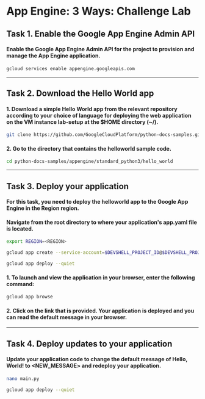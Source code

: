 # App Engine: 3 Ways: Challenge Lab

## Task 1. Enable the Google App Engine Admin API

#### Enable the Google App Engine Admin API for the project to provision and manage the App Engine application.

```bash
gcloud services enable appengine.googleapis.com
```

---

## Task 2. Download the Hello World app

#### 1. Download a simple Hello World app from the relevant repository according to your choice of language for deploying the web application on the VM instance lab-setup at the $HOME directory (~/).

```bash
git clone https://github.com/GoogleCloudPlatform/python-docs-samples.git
```

#### 2. Go to the directory that contains the helloworld sample code.

```bash
cd python-docs-samples/appengine/standard_python3/hello_world
```

---

## Task 3. Deploy your application

#### For this task, you need to deploy the helloworld app to the Google App Engine in the Region region.

#### Navigate from the root directory to where your application's app.yaml file is located.

```bash
export REGION=<REGION>
```

```bash
gcloud app create --service-account=$DEVSHELL_PROJECT_ID@$DEVSHELL_PROJECT_ID.iam.gserviceaccount.com --region=$REGION
```

```bash
gcloud app deploy --quiet
```

#### 1. To launch and view the application in your browser, enter the following command:

```bash
gcloud app browse
```

#### 2. Click on the link that is provided. Your application is deployed and you can read the default message in your browser.

---

## Task 4. Deploy updates to your application

#### Update your application code to change the default message of Hello, World! to <NEW_MESSAGE> and redeploy your application.

```bash
nano main.py
```

```bash
gcloud app deploy --quiet
```
